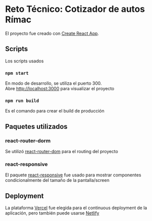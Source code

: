 # Reto Técnico: Cotizador de autos Rímac

El proyecto fue creado con [Create React App](https://github.com/facebook/create-react-app).

## Scripts

Los scripts usados

### `npm start`

En modo de desarrollo, se utiliza el puerto 300.\
Abre [http://localhost:3000](http://localhost:3000) para visualizar el proyecto

### `npm run build`

Es el comando para crear el build de producción

## Paquetes utilizados

### react-router-dorm
Se utilizó [react-router-dom](https://reactrouter.com/web/guides/quick-start) para el routing del proyecto

### react-responsive

El paquete [react-responsive](https://www.npmjs.com/package/react-responsive) fue usado para mostrar componentes condicionalmente del tamaño de la pantalla/screen

## Deployment
La plataforma [Vercel](https://vercel.com/) fue elegida para el continuous deployment de la aplicación, pero también puede usarse [Netlify](https://www.netlify.com)


